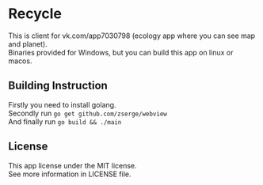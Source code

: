 # Recycle
This is client for vk.com/app7030798 (ecology app where you can see map and planet).  
Binaries provided for Windows, but you can build this app on linux or macos.
## Building Instruction
Firstly you need to install golang.  
Secondly run `go get github.com/zserge/webview`  
And finally run `go build && ./main`
## License
This app license under the MIT license.  
See more information in LICENSE file.
